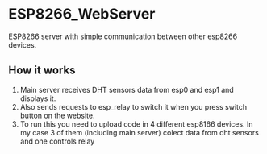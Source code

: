 # ESP8266_WebServer
ESP8266 server with simple communication between other esp8266 devices.

## How it works
1. Main server receives DHT sensors data from esp0 and esp1 and displays it.
2. Also sends requests to esp_relay to switch it when you press switch button on the website.
3. To run this you need to upload code in 4 different esp8166 devices.
In my case 3 of them (including main server) colect data from dht sensors and one controls relay

